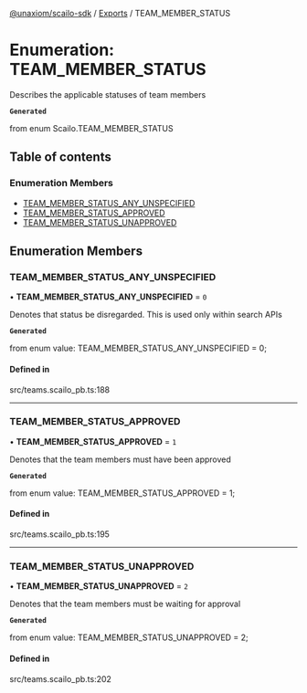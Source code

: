 [@unaxiom/scailo-sdk](../README.md) / [Exports](../modules.md) / TEAM\_MEMBER\_STATUS

# Enumeration: TEAM\_MEMBER\_STATUS

Describes the applicable statuses of team members

**`Generated`**

from enum Scailo.TEAM_MEMBER_STATUS

## Table of contents

### Enumeration Members

- [TEAM\_MEMBER\_STATUS\_ANY\_UNSPECIFIED](TEAM_MEMBER_STATUS.md#team_member_status_any_unspecified)
- [TEAM\_MEMBER\_STATUS\_APPROVED](TEAM_MEMBER_STATUS.md#team_member_status_approved)
- [TEAM\_MEMBER\_STATUS\_UNAPPROVED](TEAM_MEMBER_STATUS.md#team_member_status_unapproved)

## Enumeration Members

### TEAM\_MEMBER\_STATUS\_ANY\_UNSPECIFIED

• **TEAM\_MEMBER\_STATUS\_ANY\_UNSPECIFIED** = ``0``

Denotes that status be disregarded. This is used only within search APIs

**`Generated`**

from enum value: TEAM_MEMBER_STATUS_ANY_UNSPECIFIED = 0;

#### Defined in

src/teams.scailo_pb.ts:188

___

### TEAM\_MEMBER\_STATUS\_APPROVED

• **TEAM\_MEMBER\_STATUS\_APPROVED** = ``1``

Denotes that the team members must have been approved

**`Generated`**

from enum value: TEAM_MEMBER_STATUS_APPROVED = 1;

#### Defined in

src/teams.scailo_pb.ts:195

___

### TEAM\_MEMBER\_STATUS\_UNAPPROVED

• **TEAM\_MEMBER\_STATUS\_UNAPPROVED** = ``2``

Denotes that the team members must be waiting for approval

**`Generated`**

from enum value: TEAM_MEMBER_STATUS_UNAPPROVED = 2;

#### Defined in

src/teams.scailo_pb.ts:202
